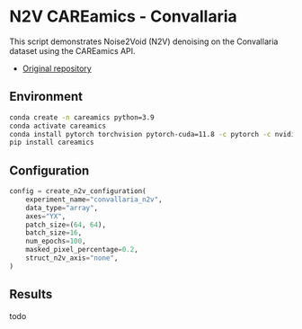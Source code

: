# N2V CAREamics - Convallaria

This script demonstrates Noise2Void (N2V) denoising on the Convallaria dataset using the CAREamics API.

- [Original repository](https://github.com/CAREamics/careamics)

## Environment
```bash
conda create -n careamics python=3.9
conda activate careamics
conda install pytorch torchvision pytorch-cuda=11.8 -c pytorch -c nvidia
pip install careamics
```

## Configuration

```python
config = create_n2v_configuration(
    experiment_name="convallaria_n2v",
    data_type="array",
    axes="YX",
    patch_size=(64, 64),
    batch_size=16,
    num_epochs=100,
    masked_pixel_percentage=0.2,
    struct_n2v_axis="none",
)
```

## Results 
todo